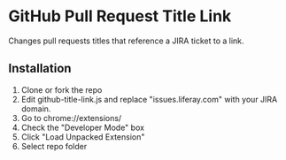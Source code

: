 # GitHub Pull Request Title Link

Changes pull requests titles that reference a JIRA ticket to a link.

## Installation

1. Clone or fork the repo
2. Edit github-title-link.js and replace "issues.liferay.com" with your JIRA domain.
3. Go to chrome://extensions/
4. Check the "Developer Mode" box
5. Click "Load Unpacked Extension"
6. Select repo folder
